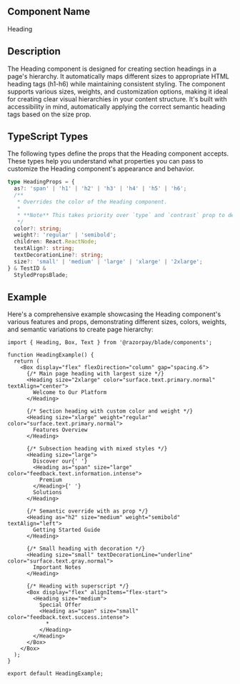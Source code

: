 ## Component Name

Heading

## Description

The Heading component is designed for creating section headings in a page's hierarchy. It automatically maps different sizes to appropriate HTML heading tags (h1-h6) while maintaining consistent styling. The component supports various sizes, weights, and customization options, making it ideal for creating clear visual hierarchies in your content structure. It's built with accessibility in mind, automatically applying the correct semantic heading tags based on the size prop.

## TypeScript Types

The following types define the props that the Heading component accepts. These types help you understand what properties you can pass to customize the Heading component's appearance and behavior.

```typescript
type HeadingProps = {
  as?: 'span' | 'h1' | 'h2' | 'h3' | 'h4' | 'h5' | 'h6';
  /**
   * Overrides the color of the Heading component.
   *
   * **Note** This takes priority over `type` and `contrast` prop to decide color of heading
   */
  color?: string;
  weight?: 'regular' | 'semibold';
  children: React.ReactNode;
  textAlign?: string;
  textDecorationLine?: string;
  size?: 'small' | 'medium' | 'large' | 'xlarge' | '2xlarge';
} & TestID &
  StyledPropsBlade;
```

## Example

Here's a comprehensive example showcasing the Heading component's various features and props, demonstrating different sizes, colors, weights, and semantic variations to create page hierarchy:

```tsx
import { Heading, Box, Text } from '@razorpay/blade/components';

function HeadingExample() {
  return (
    <Box display="flex" flexDirection="column" gap="spacing.6">
      {/* Main page heading with largest size */}
      <Heading size="2xlarge" color="surface.text.primary.normal" textAlign="center">
        Welcome to Our Platform
      </Heading>

      {/* Section heading with custom color and weight */}
      <Heading size="xlarge" weight="regular" color="surface.text.primary.normal">
        Features Overview
      </Heading>

      {/* Subsection heading with mixed styles */}
      <Heading size="large">
        Discover our{' '}
        <Heading as="span" size="large" color="feedback.text.information.intense">
          Premium
        </Heading>{' '}
        Solutions
      </Heading>

      {/* Semantic override with as prop */}
      <Heading as="h2" size="medium" weight="semibold" textAlign="left">
        Getting Started Guide
      </Heading>

      {/* Small heading with decoration */}
      <Heading size="small" textDecorationLine="underline" color="surface.text.gray.normal">
        Important Notes
      </Heading>

      {/* Heading with superscript */}
      <Box display="flex" alignItems="flex-start">
        <Heading size="medium">
          Special Offer
          <Heading as="span" size="small" color="feedback.text.success.intense">
            *
          </Heading>
        </Heading>
      </Box>
    </Box>
  );
}

export default HeadingExample;
```
